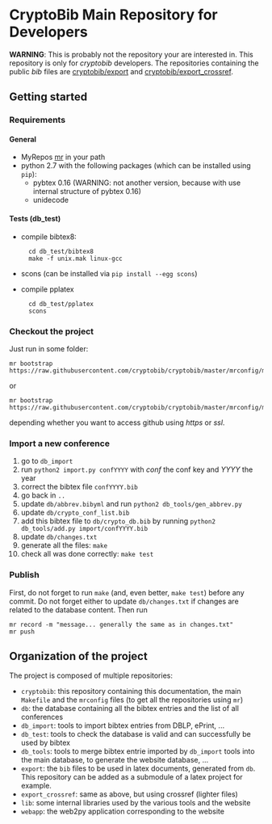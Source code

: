 # CryptoBib Main Repository for Developers

**WARNING**: This is probably not the repository your are interested in. This repository is only for *cryptobib* developers. The repositories containing the public *bib* files are [cryptobib/export](https://github.com/cryptobib/export) and  [cryptobib/export_crossref](https://github.com/cryptobib/export_crossref).

## Getting started

### Requirements

#### General

- MyRepos [mr](https://raw.githubusercontent.com/joeyh/myrepos/master/mr) in your path
- python 2.7 with the following packages (which can be installed using `pip`):
  - pybtex 0.16 (WARNING: not another version, because with use internal structure of pybtex 0.16)
  - unidecode

#### Tests (db_test)

- compile bibtex8:

		cd db_test/bibtex8
		make -f unix.mak linux-gcc

- scons (can be installed via `pip install --egg scons`)
- compile pplatex

		cd db_test/pplatex
		scons

### Checkout the project

Just run in some folder:

    mr bootstrap https://raw.githubusercontent.com/cryptobib/cryptobib/master/mrconfig/mrconfig_https

or

    mr bootstrap https://raw.githubusercontent.com/cryptobib/cryptobib/master/mrconfig/mrconfig_ssl

depending whether you want to access github using *https* or *ssl*.

### Import a new conference

1. go to `db_import`
2. run `python2 import.py confYYYY` with *conf* the conf key and *YYYY* the year
3. correct the bibtex file `confYYYY.bib`
4. go back in `..`
5. update `db/abbrev.bibyml` and run `python2 db_tools/gen_abbrev.py`
6. update `db/crypto_conf_list.bib`
7. add this bibtex file to `db/crypto_db.bib` by running `python2 db_tools/add.py import/confYYYY.bib`
8. update `db/changes.txt`
9. generate all the files: `make`
10. check all was done correctly: `make test`

### Publish

First, do not forget to run `make` (and, even better, `make test`) before any commit.
Do not forget either to update `db/changes.txt` if changes are related to the database content.
Then run

    mr record -m "message... generally the same as in changes.txt"
    mr push

## Organization of the project

The project is composed of multiple repositories:

- `cryptobib`: this repository containing this documentation, the main `Makefile` and the `mrconfig` files (to get all the repositories using `mr`)
- `db`: the database containing all the bibtex entries and the list of all conferences
- `db_import`: tools to import bibtex entries from DBLP, ePrint, ...
- `db_test`: tools to check the database is valid and can successfully be used by bibtex
- `db_tools`: tools to merge bibtex entrie imported by `db_import` tools into the main database, to generate the website database, ...
- `export`: the `bib` files to be used in latex documents, generated from `db`. This repository can be added as a submodule of a latex project for example.
- `export_crossref`: same as above, but using crossref (lighter files)
- `lib`: some internal libraries used by the various tools and the website
- `webapp`: the web2py application corresponding to the website
